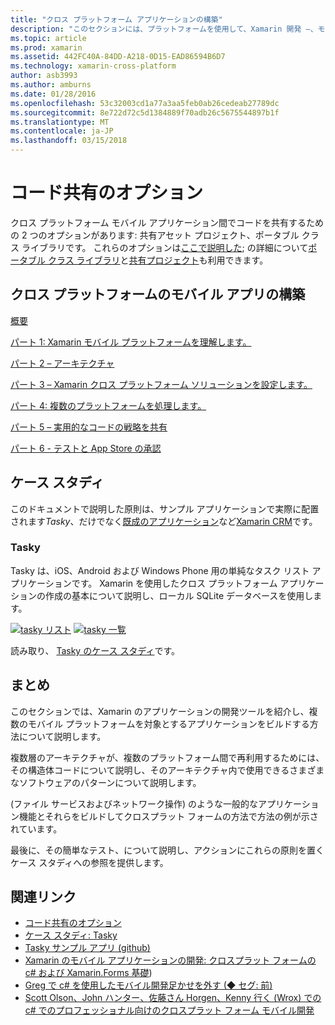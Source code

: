 ```yaml
---
title: "クロス プラットフォーム アプリケーションの構築"
description: "このセクションには、プラットフォームを使用して、Xamarin 開発 –、モバイル アプリを設計しテストをさまざまなアプリ ストアへの展開での Xamarin の動作を理解することからアプリケーションを構築する方法が概要に加えて、6 つの部分について説明します。"
ms.topic: article
ms.prod: xamarin
ms.assetid: 442FC40A-84DD-A218-0D15-EAD86594B6D7
ms.technology: xamarin-cross-platform
author: asb3993
ms.author: amburns
ms.date: 01/28/2016
ms.openlocfilehash: 53c32003cd1a77a3aa5feb0ab26cedeab27789dc
ms.sourcegitcommit: 8e722d72c5d1384889f70adb26c5675544897b1f
ms.translationtype: MT
ms.contentlocale: ja-JP
ms.lasthandoff: 03/15/2018
---
```

# <a name="sharing-code-options"></a>コード共有のオプション

クロス プラットフォーム モバイル アプリケーション間でコードを共有するための 2 つのオプションがあります: 共有アセット プロジェクト、ポータブル クラス ライブラリです。 これらのオプションは[ここで説明した](~/cross-platform/app-fundamentals/code-sharing.md); の詳細について[ポータブル クラス ライブラリ](~/cross-platform/app-fundamentals/pcl.md)と[共有プロジェクト](~/cross-platform/app-fundamentals/shared-projects.md)も利用できます。

<a name="Sections" />

## <a name="building-cross-platform-mobile-apps"></a>クロス プラットフォームのモバイル アプリの構築

 [概要](~/cross-platform/app-fundamentals/building-cross-platform-applications/overview.md)

 [パート 1: Xamarin モバイル プラットフォームを理解します。](~/cross-platform/app-fundamentals/building-cross-platform-applications/understanding-the-xamarin-mobile-platform.md)

 [パート 2 – アーキテクチャ](~/cross-platform/app-fundamentals/building-cross-platform-applications/architecture.md)

 [パート 3 – Xamarin クロス プラットフォーム ソリューションを設定します。](~/cross-platform/app-fundamentals/building-cross-platform-applications/setting-up-a-xamarin-cross-platform-solution.md)

 [パート 4: 複数のプラットフォームを処理します。](~/cross-platform/app-fundamentals/building-cross-platform-applications/platform-divergence-abstraction-divergent-implementation.md)

 [パート 5 – 実用的なコードの戦略を共有](~/cross-platform/app-fundamentals/building-cross-platform-applications/practical-code-sharing-strategies.md)

 [パート 6 - テストと App Store の承認](~/cross-platform/app-fundamentals/building-cross-platform-applications/testing-and-app-store-approvals.md)

 <a name="Cross-Platform_Mobile_Application_Case_Studies" />


## <a name="case-studies"></a>ケース スタディ

このドキュメントで説明した原則は、サンプル アプリケーションで実際に配置されます*Tasky*、だけでなく[既成のアプリケーション](https://xamarin.com/prebuilt)など[Xamarin CRM](https://xamarin.com/prebuilt/#xamarincrm)です。

 <a name="Tasky" />


### <a name="tasky"></a>Tasky

Tasky は、iOS、Android および Windows Phone 用の単純なタスク リスト アプリケーションです。
Xamarin を使用したクロス プラットフォーム アプリケーションの作成の基本について説明し、ローカル SQLite データベースを使用します。

 [![tasky リスト](images/iphone-list-sml.png)](images/iphone-list.png#lightbox) [ ![tasky 一覧](images/iphone-list-sml.png)](images/iphone-list.png#lightbox)

読み取り、 [Tasky のケース スタディ](~/cross-platform/app-fundamentals/building-cross-platform-applications/case-study-tasky.md)です。


## <a name="summary"></a>まとめ

このセクションでは、Xamarin のアプリケーションの開発ツールを紹介し、複数のモバイル プラットフォームを対象とするアプリケーションをビルドする方法について説明します。

複数層のアーキテクチャが、複数のプラットフォーム間で再利用するためには、その構造体コードについて説明し、そのアーキテクチャ内で使用できるさまざまなソフトウェアのパターンについて説明します。

(ファイル サービスおよびネットワーク操作) のような一般的なアプリケーション機能とそれらをビルドしてクロスプラット フォームの方法で方法の例が示されています。

最後に、その簡単なテスト、について説明し、アクションにこれらの原則を置くケース スタディへの参照を提供します。



## <a name="related-links"></a>関連リンク

- [コード共有のオプション](~/cross-platform/app-fundamentals/code-sharing.md)
- [ケース スタディ: Tasky](~/cross-platform/app-fundamentals/building-cross-platform-applications/case-study-tasky.md)
- [Tasky サンプル アプリ (github)](https://developer.xamarin.com/samples/mobile/TaskyPortable/)
- [Xamarin のモバイル アプリケーションの開発: クロスプラット フォームの c# および Xamarin.Forms 基礎](http://www.amazon.com/Xamarin-Mobile-Application-Development-Cross-Platform/dp/1484202155/))
- [Greg で c# を使用したモバイル開発足かせを外す (◆ セグ: 前)](http://shop.oreilly.com/product/0636920024002.do)
- [Scott Olson、John ハンター、佐藤さん Horgen、Kenny 行く (Wrox) での c# でのプロフェッショナル向けのクロスプラット フォーム モバイル開発](http://www.wiley.com/WileyCDA/WileyTitle/productCd-1118157702.html)
